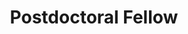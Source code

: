 ---
name: "Brendan Larsen"
image: "https://research.fredhutch.org/content/stripe/bloom/en/members/_jcr_content/par/labmember_1083259124/image.img.jpg/1635264555851.jpg"
title: "Postdoctoral Fellow"
category: "Postdocs"
links:
  - link: "https://github.com/bblarsen-sci"
    icon: "github"
  - link: "https://twitter.com/i/flow/login?redirect_after_login=%2Fbblarsen1"
    icon: "twitter"
---
